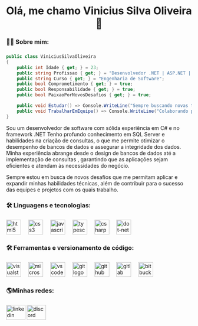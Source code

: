 <h1 align="center">Olá, me chamo Vinicius Silva Oliveira 👋</h1>

###

<h3 align="left">👩‍💻  Sobre mim:</h3>

###


```csharp
public class ViniciusSilvaOliveira
{
    public int Idade { get; } = 23;
    public string Profissao { get; } = "Desenvolvedor .NET | ASP.NET | C#";
    public string Curso { get; } = "Engenharia de Software";
    public bool Comprometimento { get; } = true;
    public bool Responsabilidade { get; } = true;
    public bool PaixaoPorNovosDesafios { get; } = true;

    public void Estudar() => Console.WriteLine("Sempre buscando novas tecnologias e aperfeiçoamento.");
    public void TrabalharEmEquipe() => Console.WriteLine("Colaborando para o sucesso de todos.");
}
```

Sou um desenvolvedor de software com sólida experiência em C# e no framework .NET
Tenho profundo conhecimento em SQL Server e habilidades na criação de consultas, o que me permite otimizar o desempenho de bancos de dados e assegurar a integridade dos dados. Minha experiência abrange desde o design de bancos de dados até a implementação de consultas , garantindo que as aplicações sejam eficientes e atendam às necessidades do negócio.

Sempre estou em busca de novos desafios que me permitam aplicar e expandir minhas habilidades técnicas, além de contribuir para o sucesso das equipes e projetos com os quais trabalho.

<h3 align="left">🛠 Linguagens e tecnologias:</h3>

###

<div align="left">
  <img src="https://cdn.jsdelivr.net/gh/devicons/devicon/icons/html5/html5-original.svg" height="40" alt="html5 logo"  />
  <img width="12" />
  <img src="https://cdn.jsdelivr.net/gh/devicons/devicon/icons/css3/css3-original.svg" height="40" alt="css3 logo"  />
  <img width="12" />
  <img src="https://cdn.jsdelivr.net/gh/devicons/devicon/icons/javascript/javascript-original.svg" height="40" alt="javascript logo"  />
  <img width="12" />
  <img src="https://cdn.jsdelivr.net/gh/devicons/devicon/icons/typescript/typescript-original.svg" height="40" alt="typescript logo"  />
  <img width="12" />
  <img src="https://cdn.jsdelivr.net/gh/devicons/devicon/icons/csharp/csharp-original.svg" height="40" alt="csharp logo"  />
  <img width="12" />
  <img src="https://cdn.jsdelivr.net/gh/devicons/devicon/icons/dot-net/dot-net-plain-wordmark.svg" height="40" alt="dot-net logo"  />
</div>

###

<h3 align="left">🛠 Ferramentas e versionamento de código:</h3>

###

<div align="left">
  <img src="https://cdn.jsdelivr.net/gh/devicons/devicon/icons/visualstudio/visualstudio-plain.svg" height="40" alt="visualstudio logo"  />
  <img width="12" />
  <img src="https://cdn.jsdelivr.net/gh/devicons/devicon/icons/microsoftsqlserver/microsoftsqlserver-plain.svg" height="40" alt="microsoftsqlserver logo"  />
  <img width="12" />
  <img src="https://cdn.jsdelivr.net/gh/devicons/devicon/icons/vscode/vscode-original.svg" height="40" alt="vscode logo"  />
  <img width="12" />
  <img src="https://cdn.jsdelivr.net/gh/devicons/devicon/icons/git/git-original.svg" height="40" alt="git logo"  />
  <img width="12" />
  <img src="https://cdn.jsdelivr.net/gh/devicons/devicon/icons/github/github-original.svg" height="40" alt="github logo"  />
  <img width="12" />
  <img src="https://cdn.jsdelivr.net/gh/devicons/devicon/icons/gitlab/gitlab-original.svg" height="40" alt="gitlab logo"  />
  <img width="12" />
  <img src="https://cdn.jsdelivr.net/gh/devicons/devicon/icons/bitbucket/bitbucket-original.svg" height="40" alt="bitbucket logo"  />
</div>

###

<h3 align="left">🌎Minhas redes:</h3>

###

<div align="left">
  <img src="https://raw.githubusercontent.com/maurodesouza/profile-readme-generator/master/src/assets/icons/social/linkedin/default.svg" width="52" height="40" alt="linkedin logo"  />
  <img src="https://raw.githubusercontent.com/maurodesouza/profile-readme-generator/master/src/assets/icons/social/discord/default.svg" width="52" height="40" alt="discord logo"  />
</div>

###
